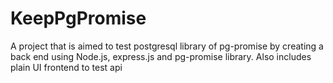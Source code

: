 # KeepPgPromise
A project that is aimed to test postgresql library of pg-promise by creating a back end using Node.js, express.js and pg-promise library. Also includes plain UI frontend to test api

